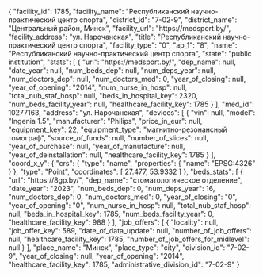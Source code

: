 {
    "facility_id": 1785,
    "facility_name": "Республиканский научно-практический центр спорта",
    "district_id": "7-02-9",
    "district_name": "Центральный район, Минск",
    "facility_url": "https:\/\/medsport.by\/",
    "facility_address": "ул. Нарочанская",
    "title": "Республиканский научно-практический центр спорта",
    "facility_type": "0",
    "ap_1": "8",
    "name": "Республиканский научно-практический центр спорта",
    "state": "public institution",
    "stats": [
        {
            "url": "https:\/\/medsport.by\/",
            "dep_name": null,
            "date_year": null,
            "num_beds_dep": null,
            "num_deps_year": null,
            "num_doctors_dep": null,
            "num_doctors_med": 0,
            "year_of_closing": null,
            "year_of_opening": "2014",
            "num_nurse_in_hosp": null,
            "total_nub_staf_hosp": null,
            "beds_in_hospital_key": 2320,
            "num_beds_facility_year": null,
            "healthcare_facility_key": 1785
        }
    ],
    "med_id": 10277163,
    "address": "ул. Нарочанская",
    "devices": [
        {
            "vin": null,
            "model": "Ingenia 1.5",
            "manufacturer": "Philips",
            "price_in_eur": null,
            "equipment_key": 22,
            "equipment_type": "магнитно-резонансный томограф",
            "source_of_funds": null,
            "number_of_slices": null,
            "year_of_purchase": null,
            "year_of_manufacture": null,
            "year_of_deinstallation": null,
            "healthcare_facility_key": 1785
        }
    ],
    "coord_x_y": {
        "crs": {
            "type": "name",
            "properties": {
                "name": "EPSG:4326"
            }
        },
        "type": "Point",
        "coordinates": [
            27.477,
            53.9332
        ]
    },
    "beds_stats": [
        {
            "url": "https:\/\/8gp.by\/",
            "dep_name": "стоматологическое отделение",
            "date_year": "2023",
            "num_beds_dep": 0,
            "num_deps_year": 16,
            "num_doctors_dep": 0,
            "num_doctors_med": 0,
            "year_of_closing": "0",
            "year_of_opening": "0",
            "num_nurse_in_hosp": null,
            "total_nub_staf_hosp": null,
            "beds_in_hospital_key": 1785,
            "num_beds_facility_year": 0,
            "healthcare_facility_key": 988
        }
    ],
    "job_offers": [
        {
            "locality": null,
            "job_offer_key": 589,
            "date_of_data_update": null,
            "number_of_job_offers": null,
            "healthcare_facility_key": 1785,
            "number_of_job_offers_for_midlevel": null
        }
    ],
    "place_name": "Минск",
    "place_type": "city",
    "division_id": "7-02-9",
    "year_of_closing": null,
    "year_of_opening": "2014",
    "healthcare_facility_key": 1785,
    "administrative_division_id": "7-02-9"
}